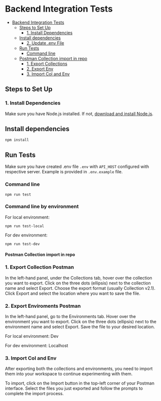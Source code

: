 # Backend Integration Tests

<!-- TOC -->

* [Backend Integration Tests](#backend-integration-tests)
    * [Steps to Set Up](#steps-to-set-up)
        * [1. Install Dependencies](#1-install-dependencies)
    * [Install dependencies](#install-dependencies)
        * [2. Update .env File](#2-update-env-file)
    * [Run Tests](#run-tests)
        * [Command line](#command-line)
  - [Postman Collection import in repo](#steps-to-add)
    - [1. Export Collections](#1-export-collections)
    - [2. Export Env](#2-export-envs)
    - [3. Import Col and Env](#3-import-col-env-files)

<!-- TOC -->

## Steps to Set Up

### 1. Install Dependencies

Make sure you have Node.js installed. If not, [download and install Node.js](https://nodejs.org/).

## Install dependencies

```shell
npm install 
```

## Run Tests

Make sure you have created .env file `.env` with `API_HOST` configured with respective server. Example is provided in `.env.example` file. 

### Command line

```shell
npm run test 
```

### Command line by environment

For local environment:

```shell
npm run test-local
```

For dev environment:

```shell
npm run test-dev
```

#### Postman Collection import in repo

### 1. Export Collection Postman

In the left-hand panel, under the Collections tab, hover over the collection you want to export.
Click on the three dots (ellipsis) next to the collection name and select Export.
Choose the export format (usually Collection v2.1).
Click Export and select the location where you want to save the file.

### 2. Export Enviroments Postman

In the left-hand panel, go to the Environments tab.
Hover over the environment you want to export.
Click on the three dots (ellipsis) next to the environment name and select Export.
Save the file to your desired location.

For local environment: Dev

For dev environment: Localhost

### 3. Import Col and Env

After exporting both the collections and environments, you need to import them into your workspace to continue experimenting with them.

To import, click on the Import button in the top-left corner of your Postman interface.
Select the files you just exported and follow the prompts to complete the import process.
